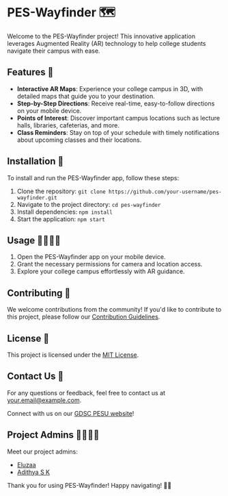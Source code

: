 # PES-Wayfinder 🗺️

Welcome to the PES-Wayfinder project! This innovative application leverages Augmented Reality (AR) technology to help college students navigate their campus with ease.

## Features 🌟

- **Interactive AR Maps**: Experience your college campus in 3D, with detailed maps that guide you to your destination.
- **Step-by-Step Directions**: Receive real-time, easy-to-follow directions on your mobile device.
- **Points of Interest**: Discover important campus locations such as lecture halls, libraries, cafeterias, and more.
- **Class Reminders**: Stay on top of your schedule with timely notifications about upcoming classes and their locations.

## Installation 📲

To install and run the PES-Wayfinder app, follow these steps:

1. Clone the repository: `git clone https://github.com/your-username/pes-wayfinder.git`
2. Navigate to the project directory: `cd pes-wayfinder`
3. Install dependencies: `npm install`
4. Start the application: `npm start`

## Usage 🚶‍♀️🚶‍♂️

1. Open the PES-Wayfinder app on your mobile device.
2. Grant the necessary permissions for camera and location access.
3. Explore your college campus effortlessly with AR guidance.

## Contributing 🤝

We welcome contributions from the community! If you'd like to contribute to this project, please follow our [Contribution Guidelines](CONTRIBUTING.md).

## License 📜

This project is licensed under the [MIT License](LICENSE).

## Contact Us 📧

For any questions or feedback, feel free to contact us at [your.email@example.com](mailto:your.email@example.com).

Connect with us on our [GDSC PESU website](https://gdscpesu.com/)!

## Project Admins 👩‍💻👨‍💻

Meet our project admins:

- [Eluzaa](https://github.com/eluzaa)
- [Adithya S K](https://github.com/adithya-s-k)

Thank you for using PES-Wayfinder! Happy navigating! 🌟🏫

